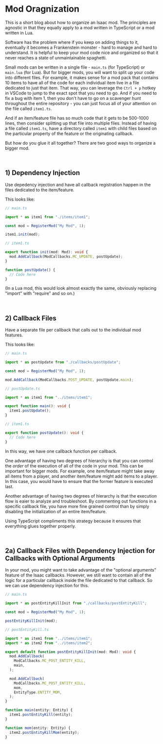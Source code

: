 # Mod Oragnization

This is a short blog about how to organize an Isaac mod. The principles are agnostic in that they equally apply to a mod written in TypeScript or a mod written in Lua.

Software has the problem where if you keep on adding things to it, eventually it becomes a Frankenstein monster - hard to manage and hard to understand. It is helpful to keep your mod code nice and organized so that it never reaches a state of unmaintainable spaghetti.

Small mods can be written in a single file - `main.ts` (for TypeScript) or `main.lua` (for Lua). But for bigger mods, you will want to split up your code into different files. For example, it makes sense for a mod pack that contains 10 items to have all of the code for each individual item live in a file dedicated to just that item. That way, you can leverage the `Ctrl + p` hotkey in VSCode to jump to the exact spot that you need to go. And if you need to fix a bug with item 1, then you don't have to go on a scavenger hunt throughout the entire repository - you can just focus all of your attention on the file called `item1.ts`.

And if an item/feature file has so much code that it gets to be 500-1000 lines, then consider splitting up that file into multiple files. Instead of having a file called `item1.ts`, have a directory called `item1` with child files based on the particular property of the feature or the originating callback.

But how do you glue it all together? There are two good ways to organize a bigger mod.

<br />

## 1) Dependency Injection

Use depedency injection and have all callback registration happen in the files dedicated to the item/feature.

This looks like:

```ts
// main.ts

import * as item1 from "./items/item1";

const mod = RegisterMod("My Mod", 1);

item1.init(mod);
```

```ts
// item1.ts

export function init(mod: Mod): void {
  mod.AddCallback(ModCallbacks.MC_UPDATE, postUpdate);  
}

function postUpdate() {
  // Code here
}
```

(In a Lua mod, this would look almost exactly the same, obviously replacing "import" with "require" and so on.)

<br />

## 2) Callback Files

Have a separate file per callback that calls out to the individual mod features.

This looks like:

```ts
// main.ts

import * as postUpdate from "./callbacks/postUpdate";

const mod = RegisterMod("My Mod", 1);

mod.AddCallback(ModCallbacks.POST_UPDATE, postUpdate.main);
```

```ts
// postUpdate.ts

import * as item1 from "../items/item1";

export function main(): void {
  item1.postUpdate();
}
```

```ts
// item1.ts

export function postUpdate(): void {
  // Code here
}
```

In this way, we have one callback function per callback.

One advantage of having two degrees of hierarchy is that you can control the *order* of the execution of all of the code in your mod. This can be important for bigger mods. For example, one item/feature might take away all items from a player, and another item/feature might add items to a player. In this case, you would have to ensure that the former feature is executed last.

Another advantage of having two degrees of hierarchy is that the execution flow is eaier to analyze and troubleshoot. By commenting out functions in a specific callback file, you have more fine grained control than by simply disabling the initialization of an entire item/feature.

Using TypeScript compliments this strategy because it ensures that everything glues together properly.

<br />

## 2a) Callback Files with Dependency Injection for Callbacks with Optional Arguments

In your mod, you might want to take advantage of the "optional arguments" feature of the Isaac callbacks. However, we still want to contain all of the logic for a particular callback inside the file dedicated to that callback. So we can use dependency injection for this.

```ts
// main.ts

import * as postEntityKillInit from "./callbacks/postEntityKill";

const mod = RegisterMod("My Mod", 1);

postEntityKillInit(mod);
```

```ts
// postEntityKill.ts

import * as item1 from "../items/item1";
import * as item2 from "../items/item2";

export default function postEntityKillInit(mod: Mod): void {
  mod.AddCallback(
    ModCallbacks.MC_POST_ENTITY_KILL,
    main,
  );

  mod.AddCallback(
    ModCallbacks.MC_POST_ENTITY_KILL,
    mom,
    EntityType.ENTITY_MOM,
  );
}

function main(entity: Entity) {
  item1.postEntityKill(entity);
}

function mom(entity: Entity) {
  item2.postEntityKillMom(entity);
}
```

<br />
